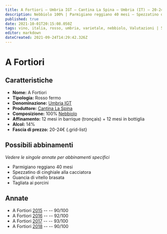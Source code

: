 ```yaml
---
title: A Fortiori – Umbria IGT – Cantina La Spina – Umbria (IT) – 20-24€ – 4★-5★
description: Nebbiolo 100% | Parmigiano reggiano 40 mesi – Spezzatino di cinghiale alla cacciatora – Guancia di vitello brasata – Tagliata ai porcini
published: true
date: 2021-10-01T20:15:08.050Z
tags: vino, italia, rosso, umbria, varietale, nebbiolo, Valutazioni | 5 stelle, guancia di vitello brasata, parmigiano reggiano 40 mesi, spezzatino di cinghiale alla cacciatora, Prezzi | 20-24€, Tagliata ai porcini
editor: markdown
dateCreated: 2021-09-24T14:29:42.326Z
---
```


 # A Fortiori

## Caratteristiche
- **Nome:** A Fortiori
- **Tipologia:** Rosso fermo
- **Denominazione:** [Umbria IGT](/denominazioni/Italia/Umbria/IGT/Umbria)
- **Produttore:** [Cantina La Spina](/produttori/Italia/Piemonte/Cantina-La-Spina)
- **Composizione:** 100% [Nebbiolo](/vitigni/Italia/bacca-nera/nebbiolo)
- **Affinamento:** 12 mesi in barrique (tronçais) + 12 mesi in bottiglia
- **Alcol:** 14%
- **Fascia di prezzo:** 20-24€
{.grid-list}



## Possibili abbinamenti
*Vedere le singole annate per abbinamenti specifici*

- Parmigiano reggiano 40 mesi
- Spezzatino di cinghiale alla cacciatora
- Guancia di vitello brasata
- Tagliata ai porcini

## Annate

- A Fortiori [2015](vini/Italia/Piemonte/Cantina-La-Spina/A-Fortiori/2015) -- <span class="star-4"></span> -- 90/100
- A Fortiori [2016](vini/Italia/Piemonte/Cantina-La-Spina/A-Fortiori/2016) -- <span class="star-5"></span> -- 92/100
- A Fortiori [2017](vini/Italia/Piemonte/Cantina-La-Spina/A-Fortiori/2017) -- <span class="star-5"></span> -- 93/100
- A Fortiori [2018](vini/Italia/Piemonte/Cantina-La-Spina/A-Fortiori/2018) -- <span class="star-4"></span> -- 90/100